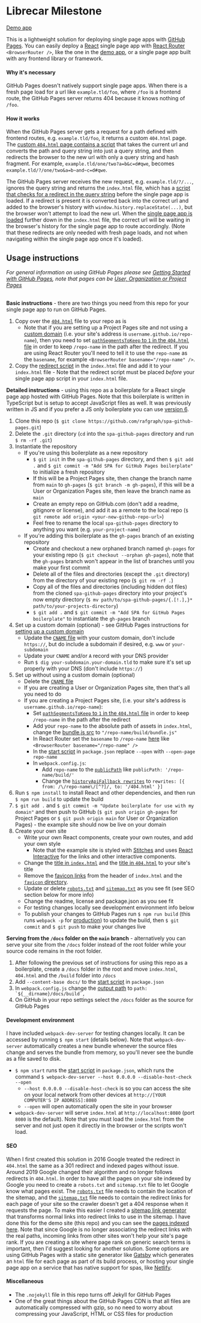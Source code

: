# Librecar Milestone

[Demo app][demoapp]

This is a lightweight solution for deploying single page apps with [GitHub Pages][ghpagesoverview]. You can easily deploy a [React][react] single page app with [React Router][reactrouter] `<BrowserRouter />`, like the one in the [demo app][demoapp], or a single page app built with any frontend library or framework.

#### Why it's necessary

GitHub Pages doesn't natively support single page apps. When there is a fresh page load for a url like `example.tld/foo`, where `/foo` is a frontend route, the GitHub Pages server returns 404 because it knows nothing of `/foo`.

#### How it works

When the GitHub Pages server gets a request for a path defined with frontend routes, e.g. `example.tld/foo`, it returns a custom `404.html` page. The [custom `404.html` page contains a script][404html] that takes the current url and converts the path and query string into just a query string, and then redirects the browser to the new url with only a query string and hash fragment. For example, `example.tld/one/two?a=b&c=d#qwe`, becomes `example.tld/?/one/two&a=b~and~c=d#qwe`.

The GitHub Pages server receives the new request, e.g. `example.tld/?/...`, ignores the query string and returns the `index.html` file, which has a [script that checks for a redirect in the query string][indexhtmlscript] before the single page app is loaded. If a redirect is present it is converted back into the correct url and added to the browser's history with `window.history.replaceState(...)`, but the browser won't attempt to load the new url. When the [single page app is loaded][indexhtmlspa] further down in the `index.html` file, the correct url will be waiting in the browser's history for the single page app to route accordingly. (Note that these redirects are only needed with fresh page loads, and not when navigating within the single page app once it's loaded).

## Usage instructions

_For general information on using GitHub Pages please see [Getting Started with GitHub Pages][ghpagesbasics], note that pages can be [User, Organization or Project Pages][ghpagestypes]_  
&nbsp;

**Basic instructions** - there are two things you need from this repo for your single page app to run on GitHub Pages.

1. Copy over the [`404.html`][404html] file to your repo as is
   - Note that if you are setting up a Project Pages site and not using a [custom domain][customdomain] (i.e. your site's address is `username.github.io/repo-name`), then you need to set [`pathSegmentsToKeep` to `1` in the `404.html` file][pathsegmentstokeep] in order to keep `/repo-name` in the path after the redirect. If you are using React Router you'll need to tell it to use the `repo-name` as the `basename`, for example `<BrowserRouter basename="/repo-name" />`.
2. Copy the [redirect script][indexhtmlscript] in the `index.html` file and add it to your `index.html` file - Note that the redirect script must be placed _before_ your single page app script in your `index.html` file.
   &nbsp;

**Detailed instructions** - using this repo as a boilerplate for a React single page app hosted with GitHub Pages. Note that this boilerplate is written in TypeScript but is setup to accept JavaScript files as well. It was previously written in JS and if you prefer a JS only boilerplate you can use [version 6][spa-github-pages-v6].

1. Clone this repo (`$ git clone https://github.com/rafgraph/spa-github-pages.git`)
2. Delete the `.git` directory (`cd` into the `spa-github-pages` directory and run `$ rm -rf .git`)
3. Instantiate the repository
   - If you're using this boilerplate as a new repository
     - `$ git init` in the `spa-github-pages` directory, and then `$ git add .` and `$ git commit -m "Add SPA for GitHub Pages boilerplate"` to initialize a fresh repository
     - If this will be a Project Pages site, then change the branch name from `main` to `gh-pages` (`$ git branch -m gh-pages`), if this will be a User or Organization Pages site, then leave the branch name as `main`
     - Create an empty repo on GitHub.com (don't add a readme, gitignore or license), and add it as a remote to the local repo (`$ git remote add origin <your-new-github-repo-url>`)
     - Feel free to rename the local `spa-github-pages` directory to anything you want (e.g. `your-project-name`)
   - If you're adding this boilerplate as the `gh-pages` branch of an existing repository
     - Create and checkout a new orphaned branch named `gh-pages` for your existing repo (`$ git checkout --orphan gh-pages`), note that the `gh-pages` branch won't appear in the list of branches until you make your first commit
     - Delete all of the files and directories (except the `.git` directory) from the directory of your existing repo (`$ git rm -rf .`)
     - Copy all of the files and directories (including hidden dot files) from the cloned `spa-github-pages` directory into your project's now empty directory (`$ mv path/to/spa-github-pages/{.[!.],}* path/to/your-projects-directory`)
     - `$ git add .` and `$ git commit -m "Add SPA for GitHub Pages boilerplate"` to instantiate the `gh-pages` branch
4. Set up a custom domain (optional) - see GitHub Pages instructions for [setting up a custom domain][customdomain]
   - Update the [`CNAME` file][cnamefile] with your custom domain, don't include `https://`, but do include a subdomain if desired, e.g. `www` or `your-subdomain`
   - Update your `CNAME` and/or `A` record with your DNS provider
   - Run `$ dig your-subdomain.your-domain.tld` to make sure it's set up properly with your DNS (don't include `https://`)
5. Set up without using a custom domain (optional)
   - Delete the [`CNAME` file][cnamefile]
   - If you are creating a User or Organization Pages site, then that's all you need to do
   - If you are creating a Project Pages site, (i.e. your site's address is `username.github.io/repo-name`):
     - Set [`pathSegmentsToKeep` to `1` in the `404.html` file][pathsegmentstokeep] in order to keep `/repo-name` in the path after the redirect
     - Add your `repo-name` to the absolute path of assets in `index.html`, change the [bundle.js src][indexhtmlspa] to `"/repo-name/build/bundle.js"`
     - In React Router set the `basename` to `/repo-name` [here][browserrouter] like `<BrowserRouter basename="/repo-name" />`
     - In the [start script][startscript] in `package.json` replace `--open` with `--open-page repo-name`
     - In `webpack.config.js`:
       - Add `repo-name` to the [`publicPath`][webpackpublicpath] like `publicPath: '/repo-name/build/'`
       - Change the [`historyApiFallback rewrites`][webpackdevrewrites] to `rewrites: [{ from: /\/repo-name\/[^?]/, to: '/404.html' }]`
6. Run `$ npm install` to install React and other dependencies, and then run `$ npm run build` to update the build
7. `$ git add .` and `$ git commit -m "Update boilerplate for use with my domain"` and then push to GitHub (`$ git push origin gh-pages` for Project Pages or `$ git push origin main` for User or Organization Pages) - the example site should now be live on your domain
8. Create your own site
   - Write your own React components, create your own routes, and add your own style
     - Note that the example site is styled with [Stitches][stitches] and uses [React Interactive][reactinteractive] for the links and other interactive components.
   - Change the [title in `index.html`][indexhtmltitle] and the [title in `404.html`][404htmltitle] to your site's title
   - Remove the [favicon links][favicon] from the header of `index.html` and the [`favicon` directory][favicondir].
   - Update or delete [`robots.txt`][robots] and [`sitemap.txt`][sitemap] as you see fit (see SEO section below for more info)
   - Change the readme, license and package.json as you see fit
   - For testing changes locally see development environment info below
   - To publish your changes to GitHub Pages run `$ npm run build` (this runs `webpack -p` for [production][webpackproduction]) to update the build, then `$ git commit` and `$ git push` to make your changes live

**Serving from the `/docs` folder on the `main` branch** - alternatively you can serve your site from the `/docs` folder instead of the root folder while your source code remains in the root folder.

1. After following the previous set of instructions for using this repo as a boilerplate, create a `/docs` folder in the root and move `index.html`, `404.html` and the `/build` folder into `/docs`
2. Add `--content-base docs/` to the [start script][startscript] in `package.json`
3. In `webpack.config.js` change the [output path][webpackoutputpath] to `` path: `${__dirname}/docs/build`, ``
4. On GitHub in your repo settings select the `/docs` folder as the source for GitHub Pages

#### Development environment

I have included `webpack-dev-server` for testing changes locally. It can be accessed by running `$ npm start` (details below). Note that `webpack-dev-server` automatically creates a new bundle whenever the source files change and serves the bundle from memory, so you'll never see the bundle as a file saved to disk.

- `$ npm start` runs the [start script][startscript] in `package.json`, which runs the command `$ webpack-dev-server --host 0.0.0.0 --disable-host-check --open`
  - `--host 0.0.0.0 --disable-host-check` is so you can access the site on your local network from other devices at `http://[YOUR COMPUTER'S IP ADDRESS]:8080`
  - `--open` will open automatically open the site in your browser
- `webpack-dev-server` will serve `index.html` at `http://localhost:8080` (port `8080` is the default). Note that you must load the `index.html` from the server and not just open it directly in the browser or the scripts won't load.

#### SEO

When I first created this solution in 2016 Google treated the redirect in `404.html` the same as a 301 redirect and indexed pages without issue. Around 2019 Google changed their algorithm and no longer follows redirects in `404.html`. In order to have all the pages on your site indexed by Google you need to create a `robots.txt` and `sitemap.txt` file to let Google know what pages exist. The [`robots.txt`][robots] file needs to contain the location of the sitemap, and the [`sitemap.txt`][sitemap] file needs to contain the redirect links for each page of your site so the crawler doesn't get a 404 response when it requests the page. To make this easier I created a [sitemap link generator][sitemaplinkgenerator] that transforms normal links into redirect links to use in the sitemap. I have done this for the demo site (this repo) and you can see the [pages indexed here][googlesitesearch]. Note that since Google is no longer associating the redirect links with the real paths, incoming links from other sites won't help your site's page rank. If you are creating a site where page rank on generic search terms is important, then I'd suggest looking for another solution. Some options are using GitHub Pages with a static site generator like [Gatsby][gatsby] which generates an `html` file for each page as part of its build process, or hosting your single page app on a service that has native support for spas, like [Netlify][netlify].

#### Miscellaneous

- The `.nojekyll` file in this repo turns off Jekyll for GitHub Pages
- One of the great things about the GitHub Pages CDN is that all files are automatically compressed with gzip, so no need to worry about compressing your JavaScript, HTML or CSS files for production

<!-- links to within repo -->

[indexhtmltitle]: https://github.com/rafgraph/spa-github-pages/blob/gh-pages/index.html#L6
[favicon]: https://github.com/rafgraph/spa-github-pages/blob/gh-pages/index.html#L13
[indexhtmlscript]: https://github.com/rafgraph/spa-github-pages/blob/gh-pages/index.html#L21-L42
[indexhtmlspa]: https://github.com/rafgraph/spa-github-pages/blob/gh-pages/index.html#L49
[404html]: https://github.com/rafgraph/spa-github-pages/blob/gh-pages/404.html
[404htmltitle]: https://github.com/rafgraph/spa-github-pages/blob/gh-pages/404.html#L5
[pathsegmentstokeep]: https://github.com/rafgraph/spa-github-pages/blob/gh-pages/404.html#L25
[browserrouter]: https://github.com/rafgraph/spa-github-pages/blob/gh-pages/src/index.tsx#L8
[webpackoutputpath]: https://github.com/rafgraph/spa-github-pages/blob/gh-pages/webpack.config.js#L6
[webpackpublicpath]: https://github.com/rafgraph/spa-github-pages/blob/gh-pages/webpack.config.js#L7
[webpackdevrewrites]: https://github.com/rafgraph/spa-github-pages/blob/gh-pages/webpack.config.js#L48
[startscript]: https://github.com/rafgraph/spa-github-pages/blob/gh-pages/package.json#L7
[cnamefile]: https://github.com/rafgraph/spa-github-pages/blob/gh-pages/CNAME
[favicondir]: https://github.com/rafgraph/spa-github-pages/tree/gh-pages/favicon
[robots]: https://github.com/rafgraph/spa-github-pages/blob/gh-pages/robots.txt
[sitemap]: https://github.com/rafgraph/spa-github-pages/blob/gh-pages/sitemap.txt
[spa-github-pages-v6]: https://github.com/rafgraph/spa-github-pages/tree/v6.0.0

<!-- links to github docs -->

[ghpagesoverview]: https://pages.github.com/
[ghpagesbasics]: https://docs.github.com/en/free-pro-team@latest/github/working-with-github-pages/getting-started-with-github-pages
[ghpagestypes]: https://docs.github.com/en/free-pro-team@latest/github/working-with-github-pages/about-github-pages#types-of-github-pages-sites
[customdomain]: https://docs.github.com/en/free-pro-team@latest/github/working-with-github-pages/managing-a-custom-domain-for-your-github-pages-site

<!-- other links -->

[demoapp]: https://spa-github-pages.rafgraph.dev
[sitemaplinkgenerator]: https://spa-github-pages.rafgraph.dev/sitemap-link-generator
[react]: https://github.com/facebook/react
[reactrouter]: https://github.com/ReactTraining/react-router
[webpackproduction]: https://webpack.js.org/guides/production-build/#the-automatic-way
[stitches]: https://stitches.dev/
[reactinteractive]: https://github.com/rafgraph/react-interactive
[googlesitesearch]: https://www.google.com/search?q=site%3Aspa-github-pages.rafgraph.dev
[gatsby]: https://github.com/gatsbyjs/gatsby
[netlify]: https://www.netlify.com/blog/2020/04/07/creating-better-more-predictable-redirect-rules-for-spas
